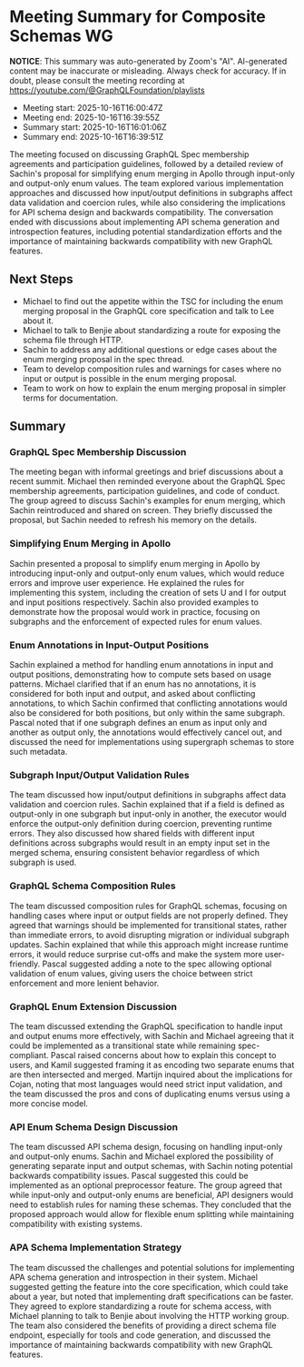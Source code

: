 # Meeting Summary for Composite Schemas WG

**NOTICE**: This summary was auto-generated by Zoom's "AI". AI-generated
content may be inaccurate or misleading. Always check for accuracy. If in
doubt, please consult the meeting recording at
https://youtube.com/@GraphQLFoundation/playlists

- Meeting start: 2025-10-16T16:00:47Z
- Meeting end: 2025-10-16T16:39:55Z
- Summary start: 2025-10-16T16:01:06Z
- Summary end: 2025-10-16T16:39:51Z

The meeting focused on discussing GraphQL Spec membership agreements and participation guidelines, followed by a detailed review of Sachin's proposal for simplifying enum merging in Apollo through input-only and output-only enum values. The team explored various implementation approaches and discussed how input/output definitions in subgraphs affect data validation and coercion rules, while also considering the implications for API schema design and backwards compatibility. The conversation ended with discussions about implementing API schema generation and introspection features, including potential standardization efforts and the importance of maintaining backwards compatibility with new GraphQL features.

## Next Steps

- Michael to find out the appetite within the TSC for including the enum merging proposal in the GraphQL core specification and talk to Lee about it.
- Michael to talk to Benjie about standardizing a route  for exposing the schema file through HTTP.
- Sachin to address any additional questions or edge cases about the enum merging proposal in the spec thread.
- Team to develop composition rules and warnings for cases where no input or output is possible in the enum merging proposal.
- Team to work on how to explain the enum merging proposal in simpler terms for documentation.

## Summary

### GraphQL Spec Membership Discussion

The meeting began with informal greetings and brief discussions about a recent summit. Michael then reminded everyone about the GraphQL Spec membership agreements, participation guidelines, and code of conduct. The group agreed to discuss Sachin's examples for enum merging, which Sachin reintroduced and shared on screen. They briefly discussed the proposal, but Sachin needed to refresh his memory on the details.

### Simplifying Enum Merging in Apollo

Sachin presented a proposal to simplify enum merging in Apollo by introducing input-only and output-only enum values, which would reduce errors and improve user experience. He explained the rules for implementing this system, including the creation of sets U and I for output and input positions respectively. Sachin also provided examples to demonstrate how the proposal would work in practice, focusing on subgraphs and the enforcement of expected rules for enum values.

### Enum Annotations in Input-Output Positions

Sachin explained a method for handling enum annotations in input and output positions, demonstrating how to compute sets based on usage patterns. Michael clarified that if an enum has no annotations, it is considered for both input and output, and asked about conflicting annotations, to which Sachin confirmed that conflicting annotations would also be considered for both positions, but only within the same subgraph. Pascal noted that if one subgraph defines an enum as input only and another as output only, the annotations would effectively cancel out, and discussed the need for implementations using supergraph schemas to store such metadata.

### Subgraph Input/Output Validation Rules

The team discussed how input/output definitions in subgraphs affect data validation and coercion rules. Sachin explained that if a field is defined as output-only in one subgraph but input-only in another, the executor would enforce the output-only definition during coercion, preventing runtime errors. They also discussed how shared fields with different input definitions across subgraphs would result in an empty input set in the merged schema, ensuring consistent behavior regardless of which subgraph is used.

### GraphQL Schema Composition Rules

The team discussed composition rules for GraphQL schemas, focusing on handling cases where input or output fields are not properly defined. They agreed that warnings should be implemented for transitional states, rather than immediate errors, to avoid disrupting migration or individual subgraph updates. Sachin explained that while this approach might increase runtime errors, it would reduce surprise cut-offs and make the system more user-friendly. Pascal suggested adding a note to the spec allowing optional validation of enum values, giving users the choice between strict enforcement and more lenient behavior.

### GraphQL Enum Extension Discussion

The team discussed extending the GraphQL specification to handle input and output enums more effectively, with Sachin and Michael agreeing that it could be implemented as a transitional state while remaining spec-compliant. Pascal raised concerns about how to explain this concept to users, and Kamil suggested framing it as encoding two separate enums that are then intersected and merged. Martijn inquired about the implications for Cojan, noting that most languages would need strict input validation, and the team discussed the pros and cons of duplicating enums versus using a more concise model.

### API Enum Schema Design Discussion

The team discussed API schema design, focusing on handling input-only and output-only enums. Sachin and Michael explored the possibility of generating separate input and output schemas, with Sachin noting potential backwards compatibility issues. Pascal suggested this could be implemented as an optional preprocessor feature. The group agreed that while input-only and output-only enums are beneficial, API designers would need to establish rules for naming these schemas. They concluded that the proposed approach would allow for flexible enum splitting while maintaining compatibility with existing systems.

### APA Schema Implementation Strategy

The team discussed the challenges and potential solutions for implementing APA schema generation and introspection in their system. Michael suggested getting the feature into the core specification, which could take about a year, but noted that implementing draft specifications can be faster. They agreed to explore standardizing a route for schema access, with Michael planning to talk to Benjie about involving the HTTP working group. The team also considered the benefits of providing a direct schema file endpoint, especially for tools and code generation, and discussed the importance of maintaining backwards compatibility with new GraphQL features.
